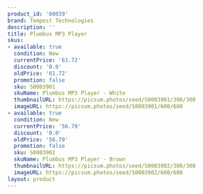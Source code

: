 ```yaml
---
product_id: '00039'
brand: Tempest Technologies
description: ''
title: Plumbus MP3 Player
skus:
- available: true
  condition: New
  currentPrice: '61.72'
  discount: '0.0'
  oldPrice: '61.72'
  promotion: false
  sku: S0003901
  skuName: Plumbus MP3 Player - White
  thumbnailURL: https://picsum.photos/seed/S0003901/300/300
  imageURL: https://picsum.photos/seed/S0003901/600/600
- available: true
  condition: New
  currentPrice: '56.79'
  discount: '0.0'
  oldPrice: '56.79'
  promotion: false
  sku: S0003902
  skuName: Plumbus MP3 Player - Brown
  thumbnailURL: https://picsum.photos/seed/S0003902/300/300
  imageURL: https://picsum.photos/seed/S0003902/600/600
layout: product
---
```

